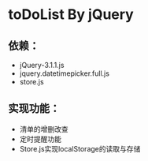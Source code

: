 # toDoList By jQuery
## 依赖：
* jQuery-3.1.1.js
* jquery.datetimepicker.full.js
* store.js

## 实现功能：
* 清单的增删改查
* 定时提醒功能
* Store.js实现localStorage的读取与存储
